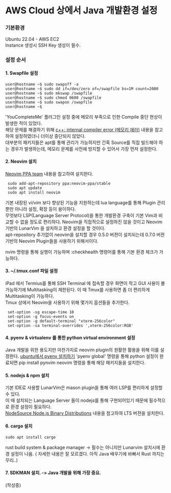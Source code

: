 # AWS Cloud 상에서 Java 개발환경 설정

### 기본환경
 Ubuntu 22.04 - AWS EC2 <br>
 Instance 생성시 SSH Key 생성이 필수.

### 설정 순서
#### 1. Swapfile 설정
```console
user@hostname ~$ sudo swapoff -a
user@hostname ~$ sudo dd if=/dev/zero of=/swapfile bs=1M count=2000
user@hostname ~$ sudo mkswap /swapfile
user@hostname ~$ sudo chmod 0600 /swapfile
user@hostname ~$ sudo swapon /swapfile
user@hostname ~$ 
```
 'YouCompleteMe' 플러그인 설정 중에 메모리 부족으로 인한 Compile 중단 현상이 발생한 적이 있었다. <br/>
 해당 문제를 해결하기 위해 [c++: internal compiler error (메모리 에러)](https://m.blog.naver.com/jungspeedy/222036268371) 내용을 참고하여 설정하였더니 더이상 중단되지 않았다. <br/>
 대부분의 패키지들은 apt를 통해 관리가 가능하지만 간혹 Source를 직접 빌드해야 하는 경우가 발생하는데, 메모리 문제를 사전에 방지할 수 있어서 가장 먼저 설정한다. <br/>

#### 2. Neovim 설치
 [Neovim PPA team](https://launchpad.net/~neovim-ppa/+archive/ubuntu/stable) 내용을 참고하여 설치한다. <br>
  ```
   sudo add-apt-repository ppa:neovim-ppa/stable
   sudo apt update
   sudo apt install neovim
  ```
 기본 내장된 vi/vim 보다 향상된 기능을 지원하는데 lua language를 통해 Plugin 관리 뿐만 아니라 설정, 확장 등이 용이하다. <br>
 무엇보다 LSP(Language Server Protocol)을 통한 개발환경 구축이 기본 Vim과 비교할 수 없을 정도로 편리하다.
 Neovim을 직접적으로 설정하진 않을 것이고 Neovim 기반의 LunarVim 을 설치하고 환경 설정을 할 것이다. <br>
 apt-repository 추가없이 neovim을 설치할 경우 0.5.0 버젼이 설치되는데 0.7.0 버젼 기반의 Neovim Plugin들을 사용하기 위해서이다.
 
 nvim 명령을 통해 실행이 가능하며 :checkhealth 명령어를 통해 기본 환경 체크가 가능하다.

#### 3. ~/.tmux.conf 파일 설정
 iPad 에서 Termius를 통해 SSH Terminal 에 접속할 경우 화면이 작고 GUI 사용이 불가능하기에 Multitasking이 제한된다. 이 때 Tmux를 사용하면 좀 더 편리하게 Multitasking이 가능하다. <br>
 Tmux 상에서 Neovim을 사용하기 위해 몇가지 옵션들을 추가한다.
 ```
  set-option -sg escape-time 10
  set-option -g focus-events on
  set-option -g default-terminal "xterm-256color"
  set-option -sa terminal-overrides ',xterm-256color:RGB'
 ```

#### 4. pyenv & virtualenv 를 통한 python virtual environment 설정
 Java 개발을 위한 용도지만 마찬가지로 neovim plugin의 원활한 활용을 위해 이를 설정한다. [ubuntu에서 pyenv 설치하기](https://jinmay.github.io/2019/03/16/linux/ubuntu-install-pyenv-1/)
 'pyenv global' 명령을 통해 python 설정이 완료되면 pip install pynvim neovim 명령을 통해 해당 패키지들을 설치한다.

#### 5. nodejs & npm 설치
 기본 IDE로 사용할 LunarVim은 mason plugin을 통해 여러 LSP를 편리하게 설정할 수 있다. <br> 
 이 때 설치되는 Language Server 들이 nodejs를 통해 구현되어있기 때문에 필수적으로 환경 설정이 필요하다. <br>
 [NodeSource Node.js Binary Distributions](https://github.com/nodesource/distributions/blob/master/README.md#debinstall) 내용을 참고하여 LTS 버젼을 설치한다.

#### 6. cargo 설치
  ```
  sudo apt install cargo
  ```
  rust build system & package manager -> 필수는 아니지만 Lunarvim 설치시에 환경 설정이 나옴. ( 자세한 내용은 잘 모르겠다. 아직 Java 배우기에 바빠서 Rust 까지는 무리..)

#### 7. SDKMAN 설치. -> Java 개발을 위해 가장 중요.
(작성중)
